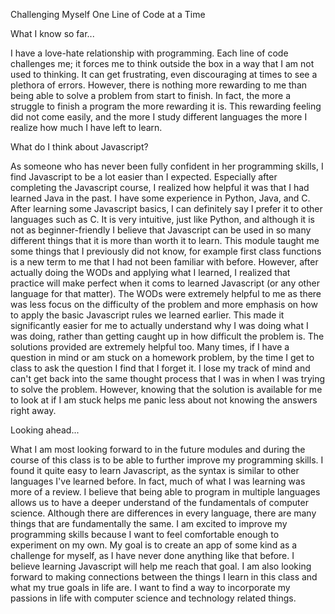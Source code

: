 Challenging Myself One Line of Code at a Time

What I know so far...

I have a love-hate relationship with programming. Each line of code challenges me; it forces me to think outside the box in a way that I am not used to thinking. It can get frustrating, even discouraging at times to see a plethora of errors. However, there is nothing more rewarding to me than being able to solve a problem from start to finish. In fact, the more a struggle to finish a program the more rewarding it is. This rewarding feeling did not come easily, and the more I study different languages the more I realize how much I have left to learn.


What do I think about Javascript?

 As someone who has never been fully confident in her programming skills, I find Javascript to be a lot easier than I expected. Especially after completing the Javascript course, I realized how helpful it was that I had learned Java in the past. I have some experience in Python, Java, and C. After learning some Javascript basics, I can definitely say I prefer it to other languages such as C. It is very intuitive, just like Python, and although it is not as beginner-friendly I believe that Javascript can be used in so many different things that it is more than worth it to learn. This module taught me some things that I previously did not know, for example first class functions is a new term to me that I had not been familiar with before. However, after actually doing the WODs and applying what I learned, I realized that practice will make perfect when it coms to learned Javascript (or any other language for that matter). The WODs were extremely helpful to me as there was less focus on the difficulty of the problem and more emphasis on how to apply the basic Javascript rules we learned earlier. This made it significantly easier for me to actually understand why I was doing what I was doing, rather than getting caught up in how difficult the problem is. The solutions provided are extremely helpful too. Many times, if I have a question in mind or am stuck on a homework problem, by the time I get to class to ask the question I find that I forget it. I lose my track of mind and can't get back into the same thought process that I was in when I was trying to solve the problem. However, knowing that the solution is available for me to look at if I am stuck helps me panic less about not knowing the answers right away. 




Looking ahead...

What I am most looking forward to in the future modules and during the course of this class is to be able to further improve my programming skills. I found it quite easy to learn Javascript, as the syntax is similar to other languages I've learned before. In fact, much of what I was learning was more of a review. I believe that being able to program in multiple languages allows us to have a deeper understand of the fundamentals of computer science. Although there are differences in every language, there are many things that are fundamentally the same. I am excited to improve my programming skills because I want to feel comfortable enough to experiment on my own. My goal is to create an app of some kind as a challenge for myself, as I have never done anything like that before. I believe learning Javascript will help me reach that goal. I am also looking forward to making connections between the things I learn in this class and what my true goals in life are. I want to find a way to incorporate my passions in life with computer science and technology related things. 